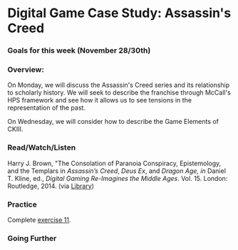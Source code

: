 # Digital Game Case Study: Assassin's Creed

### Goals for this week (November 28/30th)



### Overview:

On Monday, we will discuss the Assassin's Creed series and its relationship to scholarly history. We will seek to describe the franchise through McCall's HPS framework and see how it allows us to see tensions in the representation of the past.&#x20;

On Wednesday, we will consider how to describe the Game Elements of CKIII.&#x20;

### Read/Watch/Listen

Harry J. Brown, "The Consolation of Paranoia Conspiracy, Epistemology, and the Templars in _Assassin’s Creed_, _Deus Ex_, and _Dragon Age, in_ Daniel T. Kline, ed., _Digital Gaming Re-Imagines the Middle Ages_. Vol. 15. London: Routledge, 2014. (via [Library](https://ebookcentral-proquest-com.proxy.library.carleton.ca/lib/oculcarleton-ebooks/reader.action?docID=1386406\&ppg=242))

### Practice

Complete [exercise 11](broken-reference).&#x20;

### Going Further


